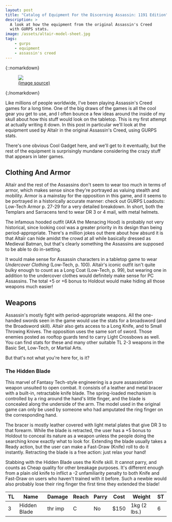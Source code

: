 ```yaml
---
layout: post
title: "Catalog of Equipment For the Discerning Assassin: 1191 Edition"
description: >
  A look at how the equipment from the original Assassin's Creed
  with GURPS stats.
image: /assets/altair-model-sheet.jpg
tags:
    - gurps
    - equipment
    - assassin's creed
---
```


{::nomarkdown}
<figure>
  <img src="{{ "/assets/altair-model-sheet.jpg" | absolute_url }}"/>
  <figcaption>
    <a href="https://www.giantbomb.com/altair-ibn-laahad/3005-48/">
      (image source)
    </a>
  </figcaption>
</figure>
{:/nomarkdown}


Like millions of people worldwide, I've been playing Assassin's Creed games for
a long time. One of the big draws of the games is all the cool gear you get to
use, and I often bounce a few ideas around the inside of my skull about how this
stuff would look on the tabletop. This is my first attempt at actually writing
it down. In this post in particular we'll look at the equipment used by Altaïr
in the original Assassin's Creed, using GURPS stats.

There's one obvious Cool Gadget here, and we'll get to it eventually, but the
rest of the equipment is surprisingly mundane considering the crazy stuff that
appears in later games.

## Clothing And Armor

Altaïr and the rest of the Assassins don't seem to wear too much in
terms of armor, which makes sense since they're portrayed as valuing stealth and
mobility. Armor is a mainstay for the opposition in this game, and it seems to
be portrayed in a historically accurate manner: check out GURPS Loadouts:
Low-Tech Armor p. 27-29 for a very detailed breakdown. In short, both the
Templars and Sarracens tend to wear DR 3 or 4 mail, with metal helmets.

The infamous hooded outfit (AKA the Menacing Hood) is probably not very
historical, since looking cool was a greater priority in its design than being
period-appropriate. There's a million jokes out there about how absurd it is
that Altaïr can hide amidst the crowd at all while basically dressed as Medieval
Batman, but that's clearly something the Assassins are supposed to be able to do
in-setting.

It would make sense for Assassin characters in a tabletop game to wear
_Undercover Clothing_ (Low-Tech, p. 100). Altaïr's iconic outfit isn't quite
bulky enough to count as a Long Coat (Low-Tech, p. 99), but wearing one in
addition to the undercover clothes would definitely make sense for PC
Assassins. The total +5 or +6 bonus to Holdout would make hiding all those
weapons much easier!

## Weapons

Assassin's mostly fight with period-appropriate weapons. All the one-handed
swords seen in the game would use the stats for a broadsword (and the Broadsword
skill). Altaïr also gets access to a Long Knife, and to Small Throwing
Knives. The opposition uses the same sort of sword. Those enemies posted as
rooftop guards tend to carry Light Crossbows as well. You can find stats for
these and many other suitable TL 2-3 weapons in the Basic Set, Low-Tech, or
Martial Arts.

But that's not what you're here for, is it?

### The Hidden Blade

This marvel of Fantasy Tech-style engineering is a pure assassination weapon
unsuited to open combat. It consists of a leather and metal bracer with a
built-in, retractable knife blade. The spring-loaded mechanism is controlled by
a ring around the hand's little finger, and the blade is concealed along the
underside of the arm. The model used in the original game can only be used by
someone who had amputated the ring finger on the corresponding hand.

The bracer is mostly leather covered with light metal plates that give DR 3 to
that forearm. While the blade is retracted, the user has a +5 bonus to Holdout
to conceal its nature as a weapon unless the people doing the searching know
exactly what to look for. Extending the blade usually takes a Ready action, but
the user can make a Fast-Draw (Knife) roll to do it instantly. Retracting the
blade is a free action: just relax your hand!

Stabbing with the Hidden Blade uses the Knife skill. It cannot parry, and counts
as Cheap quality for other breakage purposes. It's different enough from a plain
old knife to inflict a -2 unfamiliarity penalty to both Knife and Fast-Draw on
users who haven't trained with it before. Such a newbie would also probably lose
their ring finger the first time they extended the blade!

| TL | Name | Damage | Reach | Parry | Cost | Weight | ST  |
|-----|-----|-----|-----|-----|-----|-----|-----|
| 3 | Hidden Blade | thr imp | C | No | $150 | 1kg (2 lbs.) | 6  |
